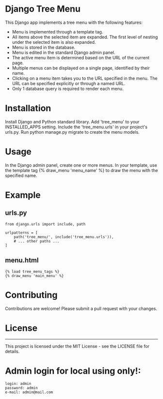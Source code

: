 # Django Tree Menu
This Django app implements a tree menu with the following features:

* Menu is implemented through a template tag.
* All items above the selected item are expanded. The first level of nesting under the selected item is also expanded.
* Menu is stored in the database.
* Menu is edited in the standard Django admin panel.
* The active menu item is determined based on the URL of the current page.
* Multiple menus can be displayed on a single page, identified by their name.
* Clicking on a menu item takes you to the URL specified in the menu. The URL can be specified explicitly or through a named URL.
* Only 1 database query is required to render each menu.
# Installation
Install Django and Python standard library.
Add 'tree_menu' to your INSTALLED_APPS setting.
Include the 'tree_menu.urls' in your project's urls.py.
Run python manage.py migrate to create the menu models.
# Usage
In the Django admin panel, create one or more menus.
In your template, use the template tag {% draw_menu 'menu_name' %} to draw the menu with the specified name.
# Example
## urls.py
    from django.urls import include, path

    urlpatterns = [
        path('tree_menu/', include('tree_menu.urls')),
        # ... other paths ...
    ]

## menu.html
    {% load tree_menu_tags %}
    {% draw_menu 'main_menu' %}
# Contributing
Contributions are welcome! Please submit a pull request with your changes.

# License
***
This project is licensed under the MIT License - see the LICENSE file for details.

# Admin login for local using only!: 
    login: admin
    password: admin
    e-mail: admin@mail.com
